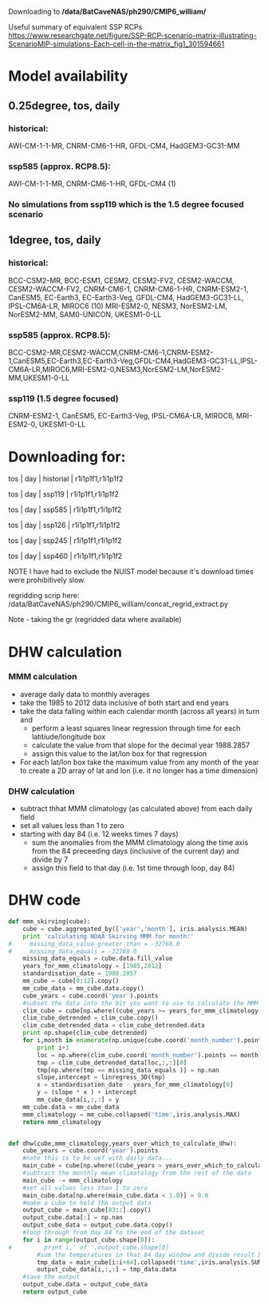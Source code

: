 Downloading to **/data/BatCaveNAS/ph290/CMIP6_william/**

Useful summary of equivalent SSP RCPs https://www.researchgate.net/figure/SSP-RCP-scenario-matrix-illustrating-ScenarioMIP-simulations-Each-cell-in-the-matrix_fig1_301594661

# Model availability

## 0.25degree, tos, daily

### historical:
AWI-CM-1-1-MR, CNRM-CM6-1-HR, GFDL-CM4, HadGEM3-GC31-MM

### ssp585 (approx. RCP8.5):
AWI-CM-1-1-MR, CNRM-CM6-1-HR, GFDL-CM4 (1)

### No simulations from ssp119 which is the 1.5 degree focused scenario

## 1degree, tos, daily

### historical:
BCC-CSM2-MR, BCC-ESM1, CESM2, CESM2-FV2, CESM2-WACCM, CESM2-WACCM-FV2, CNRM-CM6-1, CNRM-CM6-1-HR, CNRM-ESM2-1, CanESM5, EC-Earth3, EC-Earth3-Veg, GFDL-CM4, HadGEM3-GC31-LL, IPSL-CM6A-LR, MIROC6 (10)
 MRI-ESM2-0, NESM3, NorESM2-LM, NorESM2-MM, SAM0-UNICON, UKESM1-0-LL

### ssp585 (approx. RCP8.5):
BCC-CSM2-MR,CESM2-WACCM,CNRM-CM6-1,CNRM-ESM2-1,CanESM5,EC-Earth3,EC-Earth3-Veg,GFDL-CM4,HadGEM3-GC31-LL,IPSL-CM6A-LR,MIROC6,MRI-ESM2-0,NESM3,NorESM2-LM,NorESM2-MM,UKESM1-0-LL

### ssp119 (1.5 degree focused)
CNRM-ESM2-1, CanESM5, EC-Earth3-Veg, IPSL-CM6A-LR, MIROC6, MRI-ESM2-0, UKESM1-0-LL

# Downloading for:

tos | day | historial | r1i1p1f1,r1i1p1f2

tos | day | ssp119 | r1i1p1f1,r1i1p1f2

tos | day | ssp585 | r1i1p1f1,r1i1p1f2

tos | day | ssp126 | r1i1p1f1,r1i1p1f2

tos | day | ssp245 | r1i1p1f1,r1i1p1f2

tos | day | ssp460 | r1i1p1f1,r1i1p1f2

NOTE I have had to exclude the NUIST model because it's download times were prohibitively slow.

regridding scrip here: /data/BatCaveNAS/ph290/CMIP6_william/concat_regrid_extract.py

Note - taking the gr (regridded data where available)


# DHW calculation

### MMM calculation
* average daily data to monthly averages
* take the 1985 to 2012 data inclusive of both start and end years 
* take the data falling within each calendar month (across all years) in turn and
  * perform a least squares linear regression through time for each latitiude/longitude box
  * calculate the value from that slope for the decimal year 1988.2857
  * assign this value to the lat/lon box for that regression
* For each lat/lon box take the maximum value from any month of the year to create a 2D array of lat and lon (i.e. it no longer has a time dimension)

### DHW calculation
* subtract thhat MMM climatology (as calculated above) from each daily field
* set all values less than 1 to zero
* starting with day 84 (i.e. 12 weeks times 7 days)
  * sum the anomalies from the MMM climatology along the time axis from the 84 preceeding days (inclusive of the current day) and divide by 7
  * assign this field to that day (i.e. 1st time through loop, day 84)

# DHW code

```python
def mmm_skirving(cube):
    cube = cube.aggregated_by(['year','month'], iris.analysis.MEAN)
    print 'calculating NOAA Skirving MMM for month:'
#     missing_data_value_greater_than = -32768.0
#     missing_data_equals = -32768.0
    missing_data_equals = cube.data.fill_value
    years_for_mmm_climatology = [1985,2012]
    standardisation_date = 1988.2857
    mm_cube = cube[0:12].copy()
    mm_cube_data = mm_cube.data.copy()
    cube_years = cube.coord('year').points
    #subset the data into the bit you want to use to calculate the MMM climatology and the bit you want to calculate DHW on
    clim_cube = cube[np.where((cube_years >= years_for_mmm_climatology[0]) & (cube_years <= years_for_mmm_climatology[1]))]
    clim_cube_detrended = clim_cube.copy()
    clim_cube_detrended_data = clim_cube_detrended.data
    print np.shape(clim_cube_detrended)
    for i,month in enumerate(np.unique(cube.coord('month_number').points)):
        print i+1
        loc = np.where(clim_cube.coord('month_number').points == month)
        tmp = clim_cube_detrended_data[loc,:,:][0]
        tmp[np.where(tmp == missing_data_equals )] = np.nan
        slope,intercept = linregress_3D(tmp)
        x = standardisation_date - years_for_mmm_climatology[0]
        y = (slope * x ) + intercept
        mm_cube_data[i,:,:] = y
    mm_cube.data = mm_cube_data
    mmm_climatology = mm_cube.collapsed('time',iris.analysis.MAX)
    return mmm_climatology


def dhw(cube,mmm_climatology,years_over_which_to_calculate_dhw):
    cube_years = cube.coord('year').points
    #note this is to be uef with daily data...
    main_cube = cube[np.where((cube_years > years_over_which_to_calculate_dhw[0]) & (cube_years < years_over_which_to_calculate_dhw[1]))]
    #subtract the monthly mean climatology from the rest of the data
    main_cube -= mmm_climatology
    #set all values less than 1 to zero
    main_cube.data[np.where(main_cube.data < 1.0)] = 0.0
    #make a cube to hold the output data
    output_cube = main_cube[83::].copy()
    output_cube.data[:] = np.nan
    output_cube_data = output_cube.data.copy()
    #loop through from day 84 to the end of the dataset
    for i in range(output_cube.shape[0]):
#         print i,' of ',output_cube.shape[0]
        #sum the temperatures in that 84 day window and divide result by 7 to get in DHWeeks rather than DHdays
        tmp_data = main_cube[i:i+84].collapsed('time',iris.analysis.SUM)/7.0
        output_cube_data[i,:,:] = tmp_data.data
    #save the output
    output_cube.data = output_cube_data
    return output_cube
```
